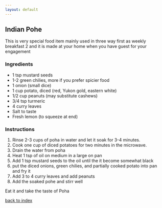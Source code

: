 ```yaml
---
layout: default
---
```


## Indian Pohe
This is very special food item mainly used in three way first as weekly breakfast 2 and it is made at your home when you have guest for your engagement  
### Ingredients
- 1 tsp mustard seeds
- 1-2 green chilies, more if you prefer spicier food
- 1 onion (small dice)
- 1 cup potato, diced (red, Yukon gold, eastern white)
- 1/2 cup peanuts (may substitute cashews)
- 3/4 tsp turmeric
- 4 curry leaves
- Salt to taste
- Fresh lemon (to squeeze at end)

### Instructions
1. Rinse 2-3 cups of poha in water and let it soak for 3-4 minutes.  
2. Cook one cup of diced potatoes for two minutes in the microwave. 
3. Drain the water from poha 
4. Heat 1 tsp of oil on medium in a large on pan
5. Add 1 tsp mustard seeds to the oil until the it become somewhat black
6. put the diced onions, green chilies, and partially cooked potato into pan and fry it
7. Add 3 to 4 curry leaves and add peanuts
8. Add the soaked pohe and stirr well

Eat it and take the taste of Poha

<!--
Keep this link to return to the index
-->
[back to index](../)